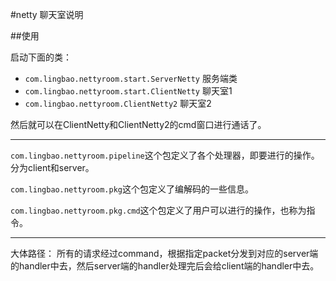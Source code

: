 #netty 聊天室说明


##使用

启动下面的类：
 - `com.lingbao.nettyroom.start.ServerNetty` 服务端类
 - `com.lingbao.nettyroom.start.ClientNetty` 聊天室1
 - `com.lingbao.nettyroom.ClientNetty2` 聊天室2


然后就可以在ClientNetty和ClientNetty2的cmd窗口进行通话了。

-------------

`com.lingbao.nettyroom.pipeline`这个包定义了各个处理器，即要进行的操作。分为client和server。

`com.lingbao.nettyroom.pkg`这个包定义了编解码的一些信息。

`com.lingbao.nettyroom.pkg.cmd`这个包定义了用户可以进行的操作，也称为指令。


---------------

大体路径：
所有的请求经过command，根据指定packet分发到对应的server端的handler中去，然后server端的handler处理完后会给client端的handler中去。





